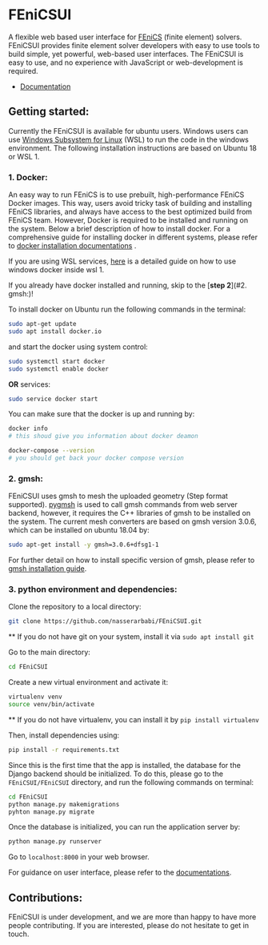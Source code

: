 # FEniCSUI
A flexible web based user interface for [FEniCS](http://fenicsproject.org/) (finite element) solvers. FEniCSUI provides finite element solver developers with easy to use tools to build simple, yet powerful, web-based user interfaces. The FEniCSUI is easy to use, and no experience with JavaScript or web-development is required. 

- [Documentation](https://fenicsui.readthedocs.io/en/latest/)

## Getting started:

Currently the FEniCSUI is available for ubuntu users. Windows users can use [Windows Subsystem for Linux](https://docs.microsoft.com/en-us/windows/wsl/install-win10) (WSL) to run the code in the windows environment. The following installation instructions are based on Ubuntu 18 or WSL 1.

### 1. Docker:

An easy way to run  FEniCS is to use prebuilt, high-performance FEniCS Docker images. This way, users avoid tricky task of building and installing FEniCS libraries, and always have access to the best optimized build from FEniCS team. However, Docker is required to be installed and running on the system. Below a brief description of how to install docker. For a comprehensive guide for installing docker in different systems, please refer to [docker installation documentations](https://docs.docker.com/get-docker/) .

If you are using WSL services, [here](https://nickjanetakis.com/blog/setting-up-docker-for-windows-and-wsl-to-work-flawlessly) is a detailed guide on how to use windows docker inside wsl 1.

If you already have docker installed and running, skip to the [**step 2**](#2. gmsh:)!

To install docker on Ubuntu run the following commands in the terminal:

```bash
sudo apt-get update
sudo apt install docker.io
```

and start the docker using system control:

```bash
sudo systemctl start docker
sudo systemctl enable docker
```

**OR** services:

```bash
sudo service docker start
```



You can make sure that the docker is up and running by:

```bash
docker info
# this shoud give you information about docker deamon

docker-compose --version
# you should get back your docker compose version
```



### 2. gmsh:

FEniCSUI uses gmsh to mesh the uploaded geometry (Step format supported). [pygmsh](https://pypi.org/project/pygmsh/) is used to call gmsh commands from web server backend, however, it requires the C++ libraries of gmsh to be installed on the system. The current mesh converters are based on gmsh version 3.0.6, which can be installed on ubuntu 18.04 by:

```bash
sudo apt-get install -y gmsh=3.0.6+dfsg1-1
```

For further detail on how to install specific version of gmsh, please refer to [gmsh installation guide](https://gmsh.info/).

### 3. python environment and dependencies:

Clone the repository to a local directory:

```bash
git clone https://github.com/nasserarbabi/FEniCSUI.git
```

** If you do not have git on your system, install it via `sudo apt install git`

Go to the main directory:

```bash
cd FEniCSUI
```

Create a new virtual environment and activate it:

```bash
virtualenv venv
source venv/bin/activate
```

** If you do not have virtualenv, you can install it by `pip install virtualenv`

Then, install dependencies using:

```bash
pip install -r requirements.txt
```

Since this is the first time that the app is installed, the database for the Django backend should be initialized. To do this, please go to the `FEniCSUI/FEniCSUI` directory, and run the following commands on terminal:

```bash
cd FEniCSUI
python manage.py makemigrations
pyhton manage.py migrate
```

Once the database is initialized, you can run the application server by:

```bash
python manage.py runserver
```

Go to `localhost:8000` in your web browser. 

For guidance on user interface, please refer to the [documentations](https://fenicsui.readthedocs.io/en/latest/#User-interface-walk-through:).

## Contributions:

FEniCSUI is under development, and we are more than happy to have more people contributing. If you are interested, please do not hesitate to get in touch.